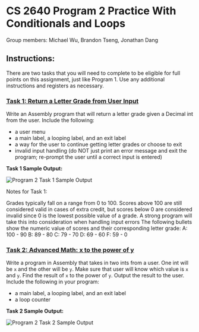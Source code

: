 # CS 2640 Program 2 Practice With Conditionals and Loops
Group members: Michael Wu, Brandon Tseng, Jonathan Dang

## Instructions:
There are two tasks that you will need to complete to be eligible for full points on this assignment, just like Program 1. Use any additional instructions and registers as necessary. 

### <ins>Task 1: Return a Letter Grade from User Input</ins>

Write an Assembly program that will return a letter grade given a Decimal int from the user. Include the following:
- a user menu
- a main label, a looping label, and an exit label
- a way for the user to continue getting letter grades or choose to exit
- invalid input handling (do NOT just print an error message and exit the program; re-prompt the user until a correct input is entered)

**Task 1 Sample Output:**

![Program 2 Task 1 Sample Output](https://github.com/user-attachments/assets/97da10e8-4bc9-4820-8ee8-4c791a598973)

Notes for Task 1:

Grades typically fall on a range from 0 to 100. Scores above 100 are still considered valid in cases of extra credit, but scores below 0 are considered invalid since 0 is the lowest possible value of a grade. A strong program will take this into consideration when handling input errors
The following bullets show the numeric value of scores and their corresponding letter grade:
A: 100 - 90
B: 89 - 80
C: 79 - 70
D: 69 - 60
F: 59 - 0
 

### <ins>Task 2: Advanced Math: x to the power of y</ins>

Write a program in Assembly that takes in two ints from a user. One int will be `x` and the other will be `y`. Make sure that user will know which value is `x` and `y`. Find the result of `x` to the power of `y`. Output the result to the user. Include the following in your program:

- a main label, a looping label, and an exit label
- a loop counter

**Task 2 Sample Output:**

![Program 2 Task 2 Sample Output](https://github.com/user-attachments/assets/e2a93a5f-ea32-40d0-819e-ac15285d595b)
